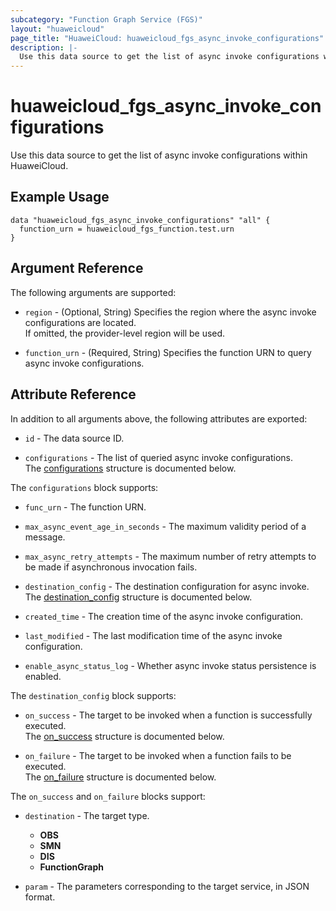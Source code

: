 ```yaml
---
subcategory: "Function Graph Service (FGS)"
layout: "huaweicloud"
page_title: "HuaweiCloud: huaweicloud_fgs_async_invoke_configurations"
description: |-
  Use this data source to get the list of async invoke configurations within HuaweiCloud.
---
```


# huaweicloud_fgs_async_invoke_configurations

Use this data source to get the list of async invoke configurations within HuaweiCloud.

## Example Usage

```hcl
data "huaweicloud_fgs_async_invoke_configurations" "all" {
  function_urn = huaweicloud_fgs_function.test.urn
}
```

## Argument Reference

The following arguments are supported:

* `region` - (Optional, String) Specifies the region where the async invoke configurations are located.  
  If omitted, the provider-level region will be used.

* `function_urn` - (Required, String) Specifies the function URN to query async invoke configurations.

## Attribute Reference

In addition to all arguments above, the following attributes are exported:

* `id` - The data source ID.

* `configurations` - The list of queried async invoke configurations.  
  The [configurations](#fgs_async_invoke_configurations_attr) structure is documented below.

<a name="fgs_async_invoke_configurations_attr"></a>
The `configurations` block supports:

* `func_urn` - The function URN.

* `max_async_event_age_in_seconds` - The maximum validity period of a message.

* `max_async_retry_attempts` - The maximum number of retry attempts to be made if asynchronous invocation fails.

* `destination_config` - The destination configuration for async invoke.  
  The [destination_config](#fgs_async_invoke_configuration_destination_config_attr) structure is documented below.

* `created_time` - The creation time of the async invoke configuration.

* `last_modified` - The last modification time of the async invoke configuration.

* `enable_async_status_log` - Whether async invoke status persistence is enabled.

<a name="fgs_async_invoke_configuration_destination_config_attr"></a>
The `destination_config` block supports:

* `on_success` - The target to be invoked when a function is successfully executed.  
  The [on_success](#fgs_async_invoke_configuration_destination_config_item_attr) structure is documented below.

* `on_failure` - The target to be invoked when a function fails to be executed.  
  The [on_failure](#fgs_async_invoke_configuration_destination_config_item_attr) structure is documented below.

<a name="fgs_async_invoke_configuration_destination_config_item_attr"></a>
The `on_success` and `on_failure` blocks support:

* `destination` - The target type.
  + **OBS**
  + **SMN**
  + **DIS**
  + **FunctionGraph**

* `param` - The parameters corresponding to the target service, in JSON format.
